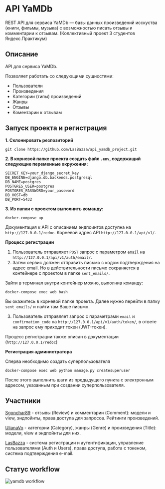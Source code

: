# API YaMDb
REST API для сервиса YaMDb — базы данных произведений исскуства (книги, фильмы, музыка) с возможностью писать отзывы и комментарии к отзывам. (Коллективный проект 3 студентов Яндекс.Практикум)


## Описание

API для сервиса YaMDb.

Позволяет работать со следующими сущностями:

* Пользователи 
* Произведения
* Категории (типы) произведений
* Жанры
* Отзывы 
* Коментарии к отзывам

## Запуск проекта и регистрация

**1. Склонировать резпозиторий**
```
git clone https://github.com/LasBazza/api_yamdb_project.git
```

**2. В корневой папке проекта создать файл ```.env```, содержащий следующие переменные окружения:**
```
SECRET_KEY=your_django_secret_key
DB_ENGINE=django.db.backends.postgresql
DB_NAME=postgres
POSTGRES_USER=postgres
POSTGRES_PASSWORD=your_password
DB_HOST=db
DB_PORT=5432
```

**3. Из папки с проектом выполнить команду:**

```
docker-compose up
```

Документация к API с описанием эндпоинтов доступна на ```http://127.0.0.1/redoc```.
Корневой адрес API ```http://127.0.0.1/api/v1/```.

**Процесс регистрации**

1. Пользователь отправляет ```POST``` запрос с параметром ```email``` на ```http://127.0.0.1/api/v1/auth/email/```.
2. Затем сервис должен отправить письмо с кодом подтверждения на адрес email. Но в действительности письмо сохраняется в контейнере с проектом в папке ```sent_emails/```. 

Зайти в терминал внутри контейнер можно, выполнив команду:

```
docker-compose exec web bash
```

Вы окажитесь в корневой папке проекта. Далее нужно перейти в папку ```sent_emails/``` и найти там Ваше письмо.

3. Пользователь отправляет запрос с параметрами ```email``` и ```confirmation_code``` на ```http://127.0.0.1/api/v1/auth/token/```, в ответе на запрос ему приходит токен (JWT-токен).

Процесс регистрации также описан в документации (```http://127.0.0.1/redoc```)

**Регистрация администратора**

Сперва необходимо создать суперпользователя

```
docker-compose exec web python manage.py createsuperuser
```

После этого выполнить шаги из предыдущего пункта с электронным адресом, указанным при создании суперпользователя.

## Участники 
[Sgonchar89](https://github.com/Sgonchar89) - отзывы (Review) и комментарии (Comment): модели и view, эндпойнты, права доступа для запросов. Рейтинги произведений.

[UlianaVo](https://github.com/UlianaVo) - категории (Category), жанры (Genre) и произведения (Title): модели, view и эндпойнты для них.

[LasBazza](https://github.com/LasBazza) - система регистрации и аутентификации, управление пользователями (Auth и Users), права доступа, работа с токеном, система подтверждения e-mail.

## Статус workflow
![yamdb workflow](https://github.com/LasBazza/api_yamdb_project/actions/workflows/yamdb_workflow.yml/badge.svg)
